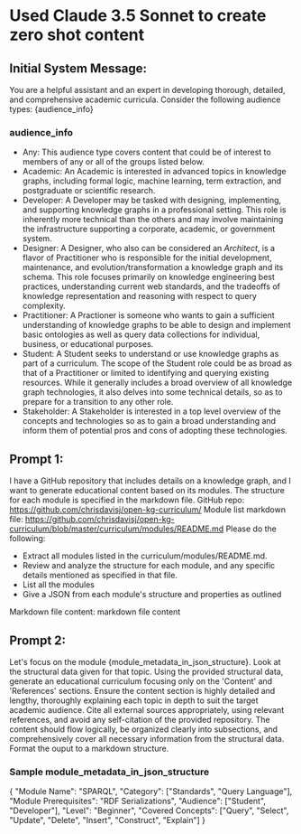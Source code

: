 # Used Claude 3.5 Sonnet to create zero shot content

## Initial System Message:

You are a helpful assistant and an expert in developing thorough, detailed, and comprehensive academic curricula. Consider the following audience types: {audience_info}

### audience_info

- Any: This audience type covers content that could be of interest to members of any or all of the groups listed below.
- Academic: An Academic is interested in advanced topics in knowledge graphs, including formal logic, machine learning, term extraction, and postgraduate or scientific research.
- Developer: A Developer may be tasked with designing, implementing, and supporting knowledge graphs in a professional setting. This role is inherently more technical than the others and may involve maintaining the infrastructure supporting a corporate, academic, or government system.
- Designer: A Designer, who also can be considered an _Architect_, is a flavor of Practitioner who is responsible for the initial development, maintenance, and evolution/transformation a knowledge graph and its schema. This role focuses primarily on knowledge engineering best practices, understanding current web standards, and the tradeoffs of knowledge representation and reasoning with respect to query complexity.
- Practitioner: A Practioner is someone who wants to gain a sufficient understanding of knowledge graphs to be able to design and implement basic ontologies as well as query data collections for individual, business, or educational purposes.
- Student: A Student seeks to understand or use knowledge graphs as part of a curriculum. The scope of the Student role could be as broad as that of a Practitioner or limited to identifying and querying existing resources. While it generally includes a broad overview of all knowledge graph technologies, it also delves into some technical details, so as to prepare for a transition to any other role.
- Stakeholder: A Stakeholder is interested in a top level overview of the concepts and technologies so as to gain a broad understanding and inform them of potential pros and cons of adopting these technologies.

## Prompt 1:

I have a GitHub repository that includes details on a knowledge graph, and I want to generate educational content based on its modules. The structure for each module is specified in the markdown file.
GitHub repo: https://github.com/chrisdavisj/open-kg-curriculum/
Module list markdown file: https://github.com/chrisdavisj/open-kg-curriculum/blob/master/curriculum/modules/README.md
Please do the following:

- Extract all modules listed in the curriculum/modules/README.md.
- Review and analyze the structure for each module, and any specific details mentioned as specified in that file.
- List all the modules
- Give a JSON from each module's structure and properties as outlined

Markdown file content:
markdown file content

## Prompt 2:

Let's focus on the module {module_metadata_in_json_structure}. Look at the structural data given for that topic. Using the provided structural data, generate an educational curriculum focusing only on the 'Content' and 'References' sections. Ensure the content section is highly detailed and lengthy, thoroughly explaining each topic in depth to suit the target academic audience. Cite all external sources appropriately, using relevant references, and avoid any self-citation of the provided repository. The content should flow logically, be organized clearly into subsections, and comprehensively cover all necessary information from the structural data. Format the ouput to a markdown structure.

### Sample module_metadata_in_json_structure

{
"Module Name": "SPARQL",
"Category": ["Standards", "Query Language"],
"Module Prerequisites": "RDF Serializations",
"Audience": ["Student", "Developer"],
"Level": "Beginner",
"Covered Concepts": ["Query", "Select", "Update", "Delete", "Insert", "Construct", "Explain"]
}
